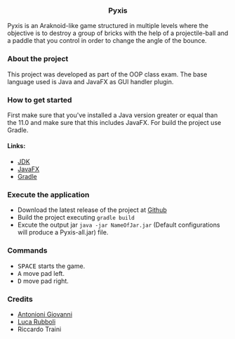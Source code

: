 <h3 align="center"> Pyxis </h3>

Pyxis is an Araknoid-like game structured in multiple levels where the objective is to destroy a group of bricks with the help of a projectile-ball and a paddle that you control in order to change the angle of the bounce.

### About the project

This project was developed as part of the OOP class exam. The base language used is Java and JavaFX as GUI handler plugin.

### How to get started

First make sure that you've installed a Java version greater or equal than the 11.0 and make sure that this includes JavaFX.
For build the project use Gradle.

#### Links:

- [JDK](https://openjdk.java.net)
- [JavaFX](https://openjfx.io)
- [Gradle](https://gradle.org)

### Execute the application

- Download the latest release of the project at [Github](https://github.com/giovaz94/Pyxis)
- Build the project executing `gradle build`
- Excute the output jar `java -jar NameOfJar.jar` (Default configurations will produce a Pyxis-all.jar) file.

### Commands

- <kbd>SPACE</kbd> starts the game.
- <kbd>A</kbd> move pad left.
- <kbd>D</kbd> move pad right.

### Credits

- [Antonioni Giovanni](https://github.com/giovaz94)
- [Luca Rubboli](https://github.com/Luca1313)
- Riccardo Traini
